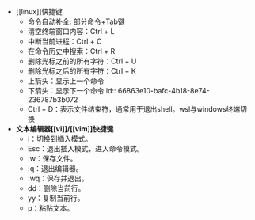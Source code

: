 - [[linux]]快捷键
	- 命令自动补全: 部分命令+Tab键
	- 清空终端窗口内容：Ctrl + L
	- 中断当前进程：Ctrl + C
	- 在命令历史中搜索：Ctrl + R
	- 删除光标之前的所有字符：Ctrl + U
	- 删除光标之后的所有字符：Ctrl + K
	- 上箭头：显示上一个命令
	- 下箭头：显示下一个命令
	  id:: 66863e10-bafc-4b18-8e74-236787b3b072
	- Ctrl + D：表示文件结束符，通常用于退出shell。wsl与windows终端切换
- **文本编辑器[[vi]]/[[vim]]快捷键**
	- i：切换到插入模式。
	- Esc：退出插入模式，进入命令模式。
	- :w：保存文件。
	- :q：退出编辑器。
	- :wq：保存并退出。
	- dd：删除当前行。
	- yy：复制当前行。
	- p：粘贴文本。